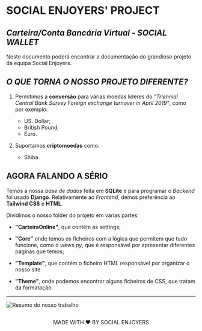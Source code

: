 
# **SOCIAL ENJOYERS' PROJECT**
## *Carteira/Conta Bancária Virtual - SOCIAL WALLET*

Neste documento poderá encontrar a documentação do grandioso projeto da equipa Social Enjoyers.



## *O QUE TORNA O NOSSO PROJETO DIFERENTE?*
1. Permitimos a **conversão** para várias moedas líderes do *"Triennial Central Bank Survey Foreign exchange turnover in April 2019"*, como por exemplo:
   
   - US. Dollar;
   - British Pound;
   - Euro.
  
  
2. Suportamos **criptomoedas** como:
   
   - Shiba.


## AGORA FALANDO A SÉRIO
Temos a nossa *base de dados* feita em **SQLite** e para programar o *Backend* foi usado **Django**. Relativamente ao *Frontend*, demos preferência ao **Tailwind CSS** e **HTML**. 

Dividimos o nosso folder do projeto em várias partes: 

- **"CarteiraOnline"**, que contém as settings;

- **"Core"** onde temos os ficheiros com a lógica que permitem 
que tudo funcione, como o *views.py*, que é responsável por apresentar diferentes páginas que temos; 

- **"Template"**, que contém o ficheiro HTML responsável por organizar o nosso site

- **"Theme"**, onde podemos encontrar alguns ficheiros de CSS, que tratam da formatação.

****
![Resumo do nosso trabalho](https://i.kym-cdn.com/entries/icons/original/000/028/021/work.jpg)












##
<div align="center"> MADE WITH ❤️ BY SOCIAL ENJOYERS </div>


